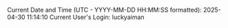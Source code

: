 Current Date and Time (UTC - YYYY-MM-DD HH:MM:SS formatted): 2025-04-30 11:14:10
Current User's Login: luckyaiman
